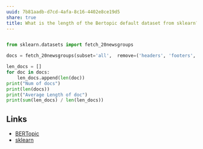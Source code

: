 ```yaml
---
uuid: 7b81aadb-d7cd-4afa-8c16-4402e8ce19d5
share: true
title: What is the length of the Bertopic default dataset from sklearn?
---
```

``` python

from sklearn.datasets import fetch_20newsgroups

docs = fetch_20newsgroups(subset='all',  remove=('headers', 'footers', 'quotes'))['data']

len_docs = []
for doc in docs:
    len_docs.append(len(doc))
print("Num of docs")
print(len(docs))
print("Average Length of doc")
print(sum(len_docs) / len(len_docs))

```

## Links

* [BERTopic](/BERTopic)
* [sklearn](/sklearn)